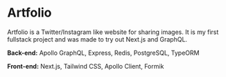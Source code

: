 # Artfolio

Artfolio is a Twitter/Instagram like website for sharing images. It is my first fullstack project and was made to try out Next.js and GraphQL.

**Back-end:** Apollo GraphQL, Express, Redis, PostgreSQL, TypeORM

**Front-end:** Next.js, Tailwind CSS, Apollo Client, Formik